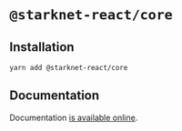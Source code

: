 # `@starknet-react/core`

## Installation

```
yarn add @starknet-react/core
```

## Documentation

Documentation [is available online](https://auclantis.github.io/starknet-react/).
